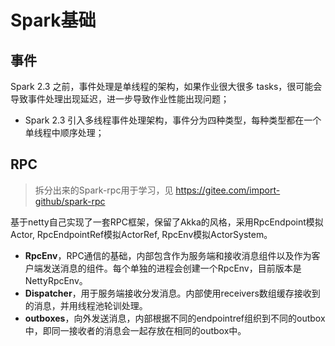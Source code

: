 # Spark基础

## 事件

Spark 2.3 之前，事件处理是单线程的架构，如果作业很大很多 tasks，很可能会导致事件处理出现延迟，进一步导致作业性能出现问题；

- Spark 2.3 引入多线程事件处理架构，事件分为四种类型，每种类型都在一个单线程中顺序处理；



## RPC

> 拆分出来的Spark-rpc用于学习，见 https://gitee.com/import-github/spark-rpc

基于netty自己实现了一套RPC框架，保留了Akka的风格，采用RpcEndpoint模拟Actor, RpcEndpointRef模拟ActorRef, RpcEnv模拟ActorSystem。

- **RpcEnv**，RPC通信的基础，内部包含作为服务端和接收消息组件以及作为客户端发送消息的组件。每个单独的进程会创建一个RpcEnv，目前版本是NettyRpcEnv。 
- **Dispatcher**，用于服务端接收分发消息。内部使用receivers数组缓存接收到的消息，并用线程池轮训处理。 
- **outboxes**，向外发送消息，内部根据不同的endpointref组织到不同的outbox中，即同一接收者的消息会一起存放在相同的outbox中。
